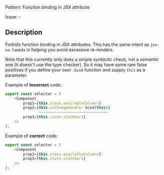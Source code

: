 Pattern: Function binding in JSX attribute

Issue: -

## Description

Forbids function binding in JSX attributes. This has the same intent as `jsx-no-lambda` in helping you avoid excessive re-renders.

Note that this currently only does a simple _syntactic_ check, not a _semantic_ one (it doesn't use the type checker). So it may have some rare false positives if you define your own `.bind` function and supply `this` as a parameter.

Example of **incorrect** code:

```ts
export const selector = (
    <Component
        prop1={this.state.availableColumns}
        prop2={this.onChangeHandler.bind(this)}
               ~~~~~~~~~~~~~~~~~~~~~~~~~~~~~~~
        prop3={this.state.stateVar1}
    />
);
```

Example of **correct** code:

```ts
export const selector = (
    <Component
        prop1={this.state.availableColumns}
        prop3={this.state.stateVar1}
    />
);
```